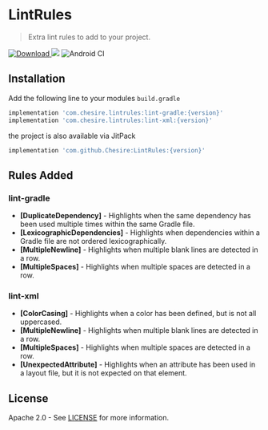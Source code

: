 # LintRules  

> Extra lint rules to add to your project.

[![Download](https://api.bintray.com/packages/chesire/LintRules/lint-gradle/images/download.svg) ](https://bintray.com/chesire/LintRules/lint-gradle/_latestVersion)
[![](https://jitpack.io/v/Chesire/LintRules.svg)](https://jitpack.io/#Chesire/LintRules)
![Android CI](https://github.com/Chesire/LintRules/workflows/Android%20CI/badge.svg)

## Installation

Add the following line to your modules `build.gradle`

```gradle
implementation 'com.chesire.lintrules:lint-gradle:{version}'
implementation 'com.chesire.lintrules:lint-xml:{version}'
```

the project is also available via JitPack

```gradle
implementation 'com.github.Chesire:LintRules:{version}'
```

## Rules Added

### lint-gradle
- **[DuplicateDependency]** - Highlights when the same dependency has been used multiple times within the same Gradle file. 
- **[LexicographicDependencies]** - Highlights when dependencies within a Gradle file are not ordered lexicographically. 
- **[MultipleNewline]** - Highlights when multiple blank lines  are detected in a row. 
- **[MultipleSpaces]** - Highlights when multiple spaces are detected in a row. 

### lint-xml
- **[ColorCasing]** - Highlights when a color has been defined, but is not all uppercased. 
- **[MultipleNewline]** - Highlights when multiple blank lines  are detected in a row. 
- **[MultipleSpaces]** - Highlights when multiple spaces are detected in a row. 
- **[UnexpectedAttribute]** - Highlights when an attribute has been used in a layout file, but it is not expected on that element.

## License

Apache 2.0 - See [LICENSE](https://github.com/Chesire/LintRules/blob/master/LICENSE) for more information.
